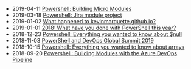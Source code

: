 * 2019-04-11 [Powershell: Building Micro Modules](/2019-04-11-Powershell-Building-Micro-Modules/?utm_source=blog&utm_medium=blog&utm_content=recent)
* 2019-03-18 [Powershell: Jira module project](/2019-03-18-Powershell-jira-module/?utm_source=blog&utm_medium=blog&utm_content=recent)
* 2019-01-02 [What happened to kevinmarquette.github.io?](/2019-01-02-domain-name-changed/?utm_source=blog&utm_medium=blog&utm_content=recent)
* 2019-01-01 [2018: What have you done with PowerShell this year?](/2019-01-01-Powershell-2018-year-in-review/?utm_source=blog&utm_medium=blog&utm_content=recent)
* 2018-12-23 [Powershell: Everything you wanted to know about $null](/2018-12-23-Powershell-null-everything-you-wanted-to-know/?utm_source=blog&utm_medium=blog&utm_content=recent)
* 2018-11-03 [PowerShell and DevOps Global Summit 2019](/2018-11-03-Powershell-2019-devops-global-summit-usa/?utm_source=blog&utm_medium=blog&utm_content=recent)
* 2018-10-15 [Powershell: Everything you wanted to know about arrays](/2018-10-15-Powershell-arrays-Everything-you-wanted-to-know/?utm_source=blog&utm_medium=blog&utm_content=recent)
* 2018-09-20 [Powershell: Building Modules with the Azure DevOps Pipeline](/2018-09-20-Powershell-Building-Modules-with-the-Azure-DevOps-Pipeline/?utm_source=blog&utm_medium=blog&utm_content=recent)
